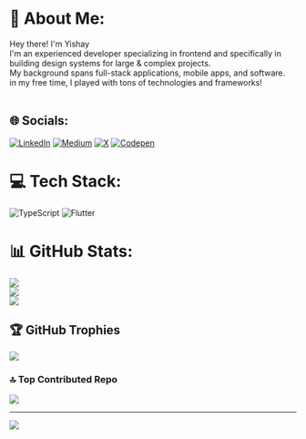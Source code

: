 # 💫 About Me:

Hey there! I'm Yishay<br>I'm an experienced developer specializing in frontend and specifically in building design systems for large & complex projects.<br>My background spans full-stack applications, mobile apps, and software.<br>in my free time, I played with tons of technologies and frameworks!<br><br>

## 🌐 Socials:

[![LinkedIn](https://img.shields.io/badge/LinkedIn-%230077B5.svg?logo=linkedin&logoColor=white)](<[https://www.linkedin.com/in/yishay-hazan-85a102214/](https://www.linkedin.com/in/yishay-hazan-85a102214/)>) [![Medium](https://img.shields.io/badge/Medium-12100E?logo=medium&logoColor=white)](https://medium.com/@yishayhaz) [![X](https://img.shields.io/badge/X-black.svg?logo=X&logoColor=white)](https://x.com/yishayhaz) [![Codepen](https://img.shields.io/badge/Codepen-000000?style=for-the-badge&logo=codepen&logoColor=white)](https://codepen.io/yishayhaz)

# 💻 Tech Stack:

![TypeScript](https://img.shields.io/badge/typescript-%23007ACC.svg?style=flat&logo=typescript&logoColor=white) ![Flutter](https://img.shields.io/badge/Flutter-%2302569B.svg?style=flat&logo=Flutter&logoColor=white)

# 📊 GitHub Stats:

![](https://github-readme-stats.vercel.app/api?username=yishayhaz&theme=solarized-light&hide_border=false&include_all_commits=true&count_private=true)<br/>
![](https://github-readme-streak-stats.herokuapp.com/?user=yishayhaz&theme=solarized-light&hide_border=false)<br/>
![](https://github-readme-stats.vercel.app/api/top-langs/?username=yishayhaz&theme=solarized-light&hide_border=false&include_all_commits=true&count_private=true&layout=compact)

## 🏆 GitHub Trophies

![](https://github-profile-trophy.vercel.app/?username=yishayhaz&theme=solarized-light&no-frame=true&no-bg=false&margin-w=4)

### 🔝 Top Contributed Repo

![](https://github-contributor-stats.vercel.app/api?username=yishayhaz&limit=5&theme=solarized-light&combine_all_yearly_contributions=true)

---

[![](https://visitcount.itsvg.in/api?id=yishayhaz&icon=0&color=7)](https://visitcount.itsvg.in)

<!-- Proudly created with GPRM ( https://gprm.itsvg.in ) -->
